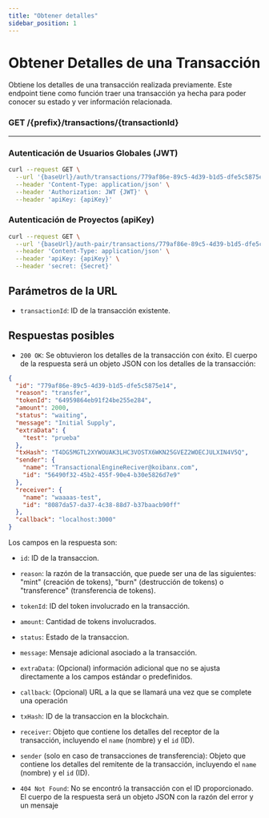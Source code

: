 ```yaml
---
title: "Obtener detalles"
sidebar_position: 1
---
```


# Obtener Detalles de una Transacción

Obtiene los detalles de una transacción realizada previamente. Este endpoint tiene como función traer una transacción ya hecha para poder conocer su estado y ver información relacionada.

### <span>GET</span> /{prefix}/transactions/{transactionId}

---

### Autenticación de Usuarios Globales (JWT)

```bash
curl --request GET \
  --url '{baseUrl}/auth/transactions/779af86e-89c5-4d39-b1d5-dfe5c5875e14' \
  --header 'Content-Type: application/json' \
  --header 'Authorization: JWT {JWT}' \
  --header 'apiKey: {apiKey}'
```

### Autenticación de Proyectos (apiKey)

```bash
curl --request GET \
  --url '{baseUrl}/auth-pair/transactions/779af86e-89c5-4d39-b1d5-dfe5c5875e14' \
  --header 'Content-Type: application/json' \
  --header 'apiKey: {apiKey}' \
  --header 'secret: {Secret}'
```

## Parámetros de la URL

- `transactionId`: ID de la transacción existente.

## Respuestas posibles

- `200 OK`: Se obtuvieron los detalles de la transacción con éxito. El cuerpo de la respuesta será un objeto JSON con los detalles de la transacción:

```json
{
  "id": "779af86e-89c5-4d39-b1d5-dfe5c5875e14",
  "reason": "transfer",
  "tokenId": "64959864eb91f24be255e284",
  "amount": 2000,
  "status": "waiting",
  "message": "Initial Supply",
  "extraData": {
    "test": "prueba"
  },
  "txHash": "T4DG5MGTL2XYWOUAK3LHC3VOSTX6WKN25GVEZ2WOECJULXIN4V5Q",
  "sender": {
    "name": "TransactionalEngineReciver@koibanx.com",
    "id": "56490f32-45b2-455f-90e4-b30e5826d7e9"
  },
  "receiver": {
    "name": "waaaas-test",
    "id": "8087da57-da37-4c38-88d7-b37baacb90ff"
  },
  "callback": "localhost:3000"
}
```

Los campos en la respuesta son:

- `id`: ID de la transaccion.
- `reason`: la razón de la transacción, que puede ser una de las siguientes: "mint" (creación de tokens), "burn" (destrucción de tokens) o "transference" (transferencia de tokens).
- `tokenId`: ID del token involucrado en la transacción.
- `amount`: Cantidad de tokens involucrados.
- `status`: Estado de la transaccion.
- `message`: Mensaje adicional asociado a la transacción.
- `extraData`: (Opcional) información adicional que no se ajusta directamente a los campos estándar o predefinidos.
- `callback`: (Opcional) URL a la que se llamará una vez que se complete una operación
- `txHash`: ID de la transaccion en la blockchain.
- `receiver`: Objeto que contiene los detalles del receptor de la transacción, incluyendo el `name` (nombre) y el `id` (ID).
- `sender` (solo en caso de transacciones de transferencia): Objeto que contiene los detalles del remitente de la transacción, incluyendo el `name` (nombre) y el `id` (ID).

- `404 Not Found`: No se encontró la transacción con el ID proporcionado. El cuerpo de la respuesta será un objeto JSON con la razón del error y un mensaje
